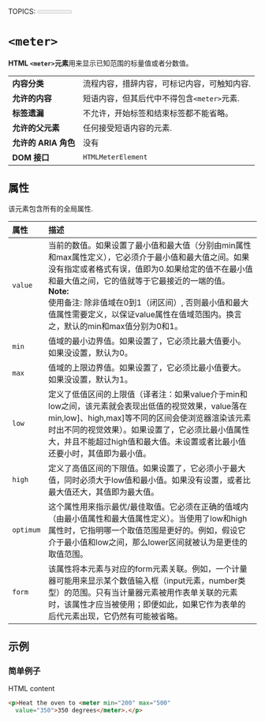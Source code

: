 TOPICS: <meter>

# `<meter>`

**HTML `<meter>`元素**用来显示已知范围的标量值或者分数值。

|  |  |
| :-- | :-- |
| **内容分类** | 流程内容，措辞内容，可标记内容，可触知内容. |
| **允许的内容** | 短语内容，但其后代中不得包含`<meter>`元素. |
| **标签遗漏** | 不允许，开始标签和结束标签都不能省略。|
| **允许的父元素** | 任何接受短语内容的元素. |
| **允许的 ARIA 角色** | 没有 |
| **DOM 接口** | `HTMLMeterElement` |

## 属性

该元素包含所有的全局属性.

| 属性 | 描述 |
| :-- | :-- |
| `value` | 当前的数值。如果设置了最小值和最大值（分别由min属性和max属性定义），它必须介于最小值和最大值之间。如果没有指定或者格式有误，值即为0.如果给定的值不在最小值和最大值之间，它的值就等于它最接近的一端的值。<br>**Note:**<br>使用备注: 除非值域在0到1（闭区间）, 否则最小值和最大值属性需要定义，以保证value属性在值域范围内。换言之，默认的min和max值分别为0和1。 |
| `min` | 值域的最小边界值。如果设置了，它必须比最大值要小。如果没设置，默认为0。 |
| `max` | 值域的上限边界值。如果设置了，它必须比最小值要大。如果没设置，默认为1。 |
| `low` | 定义了低值区间的上限值（译者注：如果value介于min和low之间，该元素就会表现出低值的视觉效果，value落在min,low]、high,max]等不同的区间会使浏览器渲染该元素时出不同的视觉效果）。如果设置了，它必须比最小值属性大，并且不能超过high值和最大值。未设置或者比最小值还要小时，其值即为最小值。 |
| `high` | 定义了高值区间的下限值。如果设置了，它必须小于最大值，同时必须大于low值和最小值。如果没有设置，或者比最大值还大，其值即为最大值。 |
| `optimum` | 这个属性用来指示最优/最佳取值。它必须在正确的值域内（由最小值属性和最大值属性定义）。当使用了low和high属性时，它指明哪一个取值范围是更好的。例如，假设它介于最小值和low之间，那么lower区间就被认为是更佳的取值范围。 |
| `form` | 该属性将本元素与对应的form元素关联。例如，一个计量器可能用来显示某个数值输入框（input元素，number类型）的范围。只有当计量器元素被用作表单关联的元素时，该属性才应当被使用；即便如此，如果它作为表单的后代元素出现，它仍然有可能被省略。 |

## 示例

### 简单例子

HTML content

```html
<p>Heat the oven to <meter min="200" max="500"
  value="350">350 degrees</meter>.</p>
```
